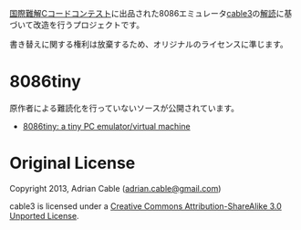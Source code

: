 [国際難解Cコードコンテスト](http://www.ioccc.org/)に出品された8086エミュレータ[cable3](http://ioccc.org/2013/cable3/hint.html)の[解読](https://bitbucket.org/7shi/cable3fork)に基づいて改造を行うプロジェクトです。

書き替えに関する権利は放棄するため、オリジナルのライセンスに準じます。


8086tiny
========

原作者による難読化を行っていないソースが公開されています。

* [8086tiny: a tiny PC emulator/virtual machine](http://www.megalith.co.uk/8086tiny/)


Original License
================

Copyright 2013, Adrian Cable (adrian.cable@gmail.com)

cable3 is licensed under a [Creative Commons Attribution-ShareAlike 3.0 Unported License](http://creativecommons.org/licenses/by-sa/3.0/).
